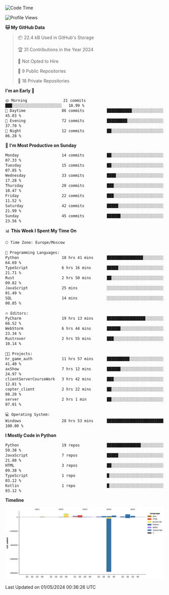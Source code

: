 <!--START_SECTION:waka-->
![Code Time](http://img.shields.io/badge/Code%20Time-304%20hrs%2025%20mins-blue)

![Profile Views](http://img.shields.io/badge/Profile%20Views-0-blue)

**🐱 My GitHub Data** 

> 📦 22.4 kB Used in GitHub's Storage 
 > 
> 🏆 31 Contributions in the Year 2024
 > 
> 🚫 Not Opted to Hire
 > 
> 📜 9 Public Repositories 
 > 
> 🔑 18 Private Repositories 
 > 
**I'm an Early 🐤** 

```text
🌞 Morning                21 commits          ███░░░░░░░░░░░░░░░░░░░░░░   10.99 % 
🌆 Daytime                86 commits          ███████████░░░░░░░░░░░░░░   45.03 % 
🌃 Evening                72 commits          █████████░░░░░░░░░░░░░░░░   37.70 % 
🌙 Night                  12 commits          ██░░░░░░░░░░░░░░░░░░░░░░░   06.28 % 
```
📅 **I'm Most Productive on Sunday** 

```text
Monday                   14 commits          ██░░░░░░░░░░░░░░░░░░░░░░░   07.33 % 
Tuesday                  15 commits          ██░░░░░░░░░░░░░░░░░░░░░░░   07.85 % 
Wednesday                33 commits          ████░░░░░░░░░░░░░░░░░░░░░   17.28 % 
Thursday                 20 commits          ███░░░░░░░░░░░░░░░░░░░░░░   10.47 % 
Friday                   22 commits          ███░░░░░░░░░░░░░░░░░░░░░░   11.52 % 
Saturday                 42 commits          █████░░░░░░░░░░░░░░░░░░░░   21.99 % 
Sunday                   45 commits          ██████░░░░░░░░░░░░░░░░░░░   23.56 % 
```


📊 **This Week I Spent My Time On** 

```text
🕑︎ Time Zone: Europe/Moscow

💬 Programming Languages: 
Python                   18 hrs 41 mins      ████████████████░░░░░░░░░   64.69 % 
TypeScript               6 hrs 16 mins       █████░░░░░░░░░░░░░░░░░░░░   21.71 % 
Rust                     2 hrs 50 mins       ██░░░░░░░░░░░░░░░░░░░░░░░   09.82 % 
JavaScript               25 mins             ░░░░░░░░░░░░░░░░░░░░░░░░░   01.49 % 
SQL                      14 mins             ░░░░░░░░░░░░░░░░░░░░░░░░░   00.85 % 

🔥 Editors: 
PyCharm                  19 hrs 13 mins      █████████████████░░░░░░░░   66.52 % 
WebStorm                 6 hrs 44 mins       ██████░░░░░░░░░░░░░░░░░░░   23.34 % 
Rustrover                2 hrs 55 mins       ███░░░░░░░░░░░░░░░░░░░░░░   10.14 % 

🐱‍💻 Projects: 
hr_game_auth             11 hrs 57 mins      ██████████░░░░░░░░░░░░░░░   41.40 % 
axShow                   7 hrs 12 mins       ██████░░░░░░░░░░░░░░░░░░░   24.97 % 
clientServerCourseWork   3 hrs 42 mins       ███░░░░░░░░░░░░░░░░░░░░░░   12.81 % 
copter_client            2 hrs 22 mins       ██░░░░░░░░░░░░░░░░░░░░░░░   08.20 % 
server                   2 hrs 1 min         ██░░░░░░░░░░░░░░░░░░░░░░░   07.01 % 

💻 Operating System: 
Windows                  28 hrs 53 mins      █████████████████████████   100.00 % 
```

**I Mostly Code in Python** 

```text
Python                   19 repos            ███████████████░░░░░░░░░░   59.38 % 
JavaScript               7 repos             █████░░░░░░░░░░░░░░░░░░░░   21.88 % 
HTML                     3 repos             ██░░░░░░░░░░░░░░░░░░░░░░░   09.38 % 
TypeScript               1 repo              █░░░░░░░░░░░░░░░░░░░░░░░░   03.12 % 
Kotlin                   1 repo              █░░░░░░░░░░░░░░░░░░░░░░░░   03.12 % 
```



**Timeline**

![Lines of Code chart](https://raw.githubusercontent.com/adlemx/adlemx/main/assets/bar_graph.png)


 Last Updated on 01/05/2024 00:36:26 UTC
<!--END_SECTION:waka-->
